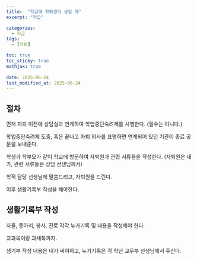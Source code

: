 ```yaml
---
title:  "학급에 자퇴생이 생길 때"
excerpt: "학급"

categories:
  - 학급
tags:
  - [자퇴]

toc: true
toc_sticky: true
mathjax: true
 
date: 2025-06-24
last_modified_at: 2025-06-24
---
```


## 절차

먼저 자퇴 이전에 상담실과 연계하여 학업중단숙려제를 시행한다. (필수는 아니다.)

학업중단숙려제 도중, 혹은 끝나고 자퇴 의사를 표명하면 연계되어 있던 기관이 종료 공문을 보내준다.

학생과 학부모가 같이 학교에 방문하여 자퇴원과 관련 서류들을 작성한다. (자퇴원은 내가, 관련 서류들은 상담 선생님께서)

학적 담당 선생님께 말씀드리고, 자퇴원을 드린다.

이후 생활기록부 작성을 해야한다.

## 생활기록부 작성

자율, 동아리, 봉사, 진로 각각 누가기록 및 내용을 작성해야 한다.

교과목이랑 과세특까지.

생기부 작성 내용은 내가 써야하고, 누가기록은 각 학년 교무부 선생님께서 주신다.